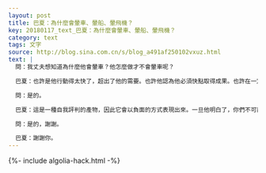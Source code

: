 ```yaml
---
layout: post
title: 巴夏：為什麼會暈車、暈船、暈飛機？
key: 20180117_text_巴夏：為什麼會暈車、暈船、暈飛機？
category: text
tags: 文字
source: http://blog.sina.com.cn/s/blog_a491af250102vxuz.html
text: |
  問：我丈夫想知道為什麼他會暈車？他怎麼做才不會暈車呢？

  巴夏：也許是他行動得太快了，超出了他的需要。也許他認為他必須快點取得成果。也許在一定程度上，這也是他的某個前世的信念的遺物。不過，我們感覺比較大的可能是，他童年的時候所形成的信念，以及他在那種信念的影響下的經歷，讓他覺得，他的行動永遠不會快過他認為舒適的程度。你明白了嗎？

  問：是的。

  巴夏：這是一種自我評判的產物，因此它會以負面的方式表現出來。一旦他明白了，你們不可能比你們所需要的更快，然後他就可能不再用暈車來限制他自己了。你懂了嗎？

  問：是的，謝謝。

  巴夏：謝謝你。
---
```


{%- include algolia-hack.html -%}
